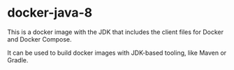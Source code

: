 # docker-java-8

This is a docker image with the JDK that includes the client files for Docker and Docker Compose. 

It can be used to build docker images with JDK-based tooling, like Maven or Gradle.

